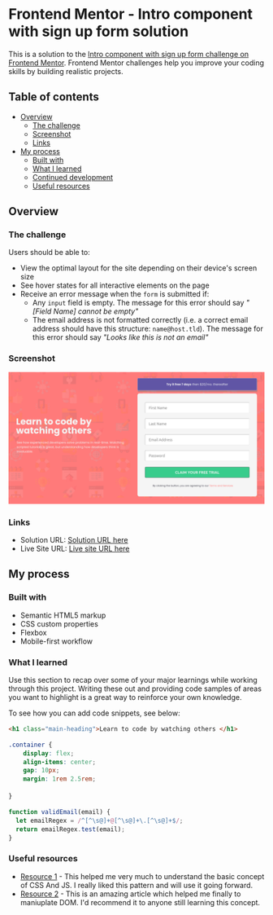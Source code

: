 # Frontend Mentor - Intro component with sign up form solution

This is a solution to the [Intro component with sign up form challenge on Frontend Mentor](https://www.frontendmentor.io/challenges/intro-component-with-signup-form-5cf91bd49edda32581d28fd1). Frontend Mentor challenges help you improve your coding skills by building realistic projects. 

## Table of contents

- [Overview](#overview)
  - [The challenge](#the-challenge)
  - [Screenshot](#screenshot)
  - [Links](#links)
- [My process](#my-process)
  - [Built with](#built-with)
  - [What I learned](#what-i-learned)
  - [Continued development](#continued-development)
  - [Useful resources](#useful-resources)




## Overview

### The challenge

Users should be able to:

- View the optimal layout for the site depending on their device's screen size
- See hover states for all interactive elements on the page
- Receive an error message when the `form` is submitted if:
  - Any `input` field is empty. The message for this error should say *"[Field Name] cannot be empty"*
  - The email address is not formatted correctly (i.e. a correct email address should have this structure: `name@host.tld`). The message for this error should say *"Looks like this is not an email"*

### Screenshot

![img](./screenshot/Frontend%20Mentor%20Intro%20component%20with%20sign%20up%20form.png)

### Links

- Solution URL: [Solution URL here](https://github.com/Karan551/Front_end_mentor_Intro_Component)
- Live Site URL: [ Live site URL here](https://karan551.github.io/Front_end_mentor_Intro_Component/)

## My process

### Built with

- Semantic HTML5 markup
- CSS custom properties
- Flexbox
- Mobile-first workflow




### What I learned

Use this section to recap over some of your major learnings while working through this project. Writing these out and providing code samples of areas you want to highlight is a great way to reinforce your own knowledge.

To see how you can add code snippets, see below:

```html
<h1 class="main-heading">Learn to code by watching others </h1>
```
```css
.container {
    display: flex;
    align-items: center;
    gap: 10px;
    margin: 1rem 2.5rem;

}
```

```js
function validEmail(email) {
  let emailRegex = /^[^\s@]+@[^\s@]+\.[^\s@]+$/;
  return emailRegex.test(email);
}
```


### Useful resources

- [Resource 1](https://developer.mozilla.org/en-US/docs/Web/CSS) - This helped me very much to  understand the basic concept of CSS And JS. I really liked this pattern and will use it going forward.
- [Resource 2](https://javascript.info/browser-environment) - This is an amazing article which helped me finally to maniuplate DOM. I'd recommend it to anyone still learning this concept.



